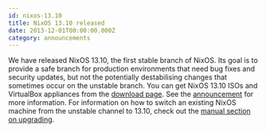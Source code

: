 ```yaml
---
id: nixos-13.10
title: NixOS 13.10 released
date: 2013-12-01T00:00:00.000Z
category: announcements
---
```

We have released NixOS 13.10, the first stable branch of NixOS. Its goal is to provide a safe branch for production environments that need bug fixes and security updates, but not the potentially destabilising changes that sometimes occur on the unstable branch. You can get NixOS 13.10 ISOs and VirtualBox appliances from the [download page](/download). See the [announcement](https://web.archive.org/web/20200423231710/https://releases.nixos.org/nix-dev/2013-October/011941.html) for more information. For information on how to switch an existing NixOS machine from the unstable channel to 13.10, check out the [manual section on upgrading](/manual/nixos/stable/#sec-upgrading).
